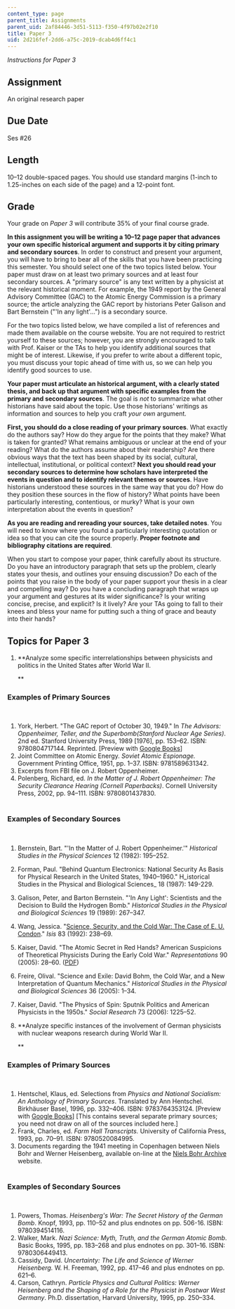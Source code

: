 ```yaml
---
content_type: page
parent_title: Assignments
parent_uid: 2af84446-3d51-5113-f350-4f97b02e2f10
title: Paper 3
uid: 2d216fef-2dd6-a75c-2019-dcab4d6ff4c1
---
```


_Instructions for Paper 3_

Assignment
----------

An original research paper

Due Date
--------

Ses #26

Length
------

10–12 double-spaced pages. You should use standard margins (1-inch to 1.25-inches on each side of the page) and a 12-point font.

Grade
-----

Your grade on _Paper 3_ will contribute 35% of your final course grade.

**In this assignment you will be writing a 10–12 page paper that advances your own specific historical argument and supports it by citing primary and secondary sources**. In order to construct and present your argument, you will have to bring to bear all of the skills that you have been practicing this semester. You should select one of the two topics listed below. Your paper must draw on at least two primary sources and at least four secondary sources. A "primary source" is any text written by a physicist at the relevant historical moment. For example, the 1949 report by the General Advisory Committee (GAC) to the Atomic Energy Commission is a primary source; the article analyzing the GAC report by historians Peter Galison and Bart Bernstein ("'In any light'...") is a secondary source.

For the two topics listed below, we have compiled a list of references and made them available on the course website. You are not required to restrict yourself to these sources; however, you are strongly encouraged to talk with Prof. Kaiser or the TAs to help you identify additional sources that might be of interest. Likewise, if you prefer to write about a different topic, you must discuss your topic ahead of time with us, so we can help you identify good sources to use.

**Your paper must articulate an historical argument, with a clearly stated thesis, and back up that argument with specific examples from the primary and secondary sources**. The goal is _not_ to summarize what other historians have said about the topic. Use those historians' writings as information and sources to help you craft _your own_ argument.

**First, you should do a close reading of your primary sources**. What exactly do the authors say? How do they argue for the points that they make? What is taken for granted? What remains ambiguous or unclear at the end of your reading? What do the authors assume about their readership? Are there obvious ways that the text has been shaped by its social, cultural, intellectual, institutional, or political context? **Next you should read your secondary sources to determine how scholars have interpreted the events in question and to identify relevant themes or sources**. Have historians understood these sources in the same way that you do? How do they position these sources in the flow of history? What points have been particularly interesting, contentious, or murky? What is your own interpretation about the events in question?

**As you are reading and rereading your sources, take detailed notes**. You will need to know where you found a particularly interesting quotation or idea so that you can cite the source properly. **Proper footnote and bibliography citations are required**.

When you start to compose your paper, think carefully about its structure. Do you have an introductory paragraph that sets up the problem, clearly states your thesis, and outlines your ensuing discussion? Do each of the points that you raise in the body of your paper support your thesis in a clear and compelling way? Do you have a concluding paragraph that wraps up your argument and gestures at its wider significance? Is your writing concise, precise, and explicit? Is it lively? Are your TAs going to fall to their knees and bless your name for putting such a thing of grace and beauty into their hands?

Topics for Paper 3
------------------

1.  **Analyze some specific interrelationships between physicists and politics in the United States after World War II.  
      
    **

### Examples of Primary Sources  
 

1.  York, Herbert. "The GAC report of October 30, 1949." In _The Advisors: Oppenheimer, Teller, and the Superbomb(Stanford Nuclear Age Series)_. 2nd ed. Stanford University Press, 1989 \[1976\], pp. 153–62. ISBN: 9780804717144. Reprinted. \[Preview with [Google Books](http://books.google.com/books?id=46-ofw7L2MAC&printsec=frontcover&source=gbs_ge_summary_r&cad=0#v=onepage&q&f=false)\]
2.  Joint Committee on Atomic Energy. _Soviet Atomic Espionage._ Government Printing Office, 1951, pp. 1–37. ISBN: 9781589631342.
3.  Excerpts from FBI file on J. Robert Oppenheimer.
4.  Polenberg, Richard, ed. _In the Matter of J. Robert Oppenheimer: The Security Clearance Hearing (Cornell Paperbacks)_. Cornell University Press, 2002, pp. 94–111. ISBN: 9780801437830.  
     

### Examples of Secondary Sources  
 

1.  Bernstein, Bart. "'In the Matter of J. Robert Oppenheimer.'" _Historical Studies in the Physical Sciences_ 12 (1982): 195–252.
2.  Forman, Paul. "Behind Quantum Electronics: National Security As Basis for Physical Research in the United States, 1940–1960." H_istorical Studies in the Physical and Biological Sciences_ 18 (1987): 149-229.
3.  Galison, Peter, and Barton Bernstein. "'In Any Light': Scientists and the Decision to Build the Hydrogen Bomb." _Historical Studies in the Physical and Biological Sciences_ 19 (1989): 267–347.
4.  Wang, Jessica. "[Science, Security, and the Cold War: The Case of E. U. Condon](http://www.jstor.org/pss/234506)." _Isis_ 83 (1992): 238–69.
5.  Kaiser, David. "The Atomic Secret in Red Hands? American Suspicions of Theoretical Physicists During the Early Cold War." _Representations_ 90 (2005): 28–60. ([PDF](http://web.mit.edu/dikaiser/www/Kaiser.RedTheorists.pdf))
6.  Freire, Olival. "Science and Exile: David Bohm, the Cold War, and a New Interpretation of Quantum Mechanics." _Historical Studies in the Physical and Biological Sciences_ 36 (2005): 1–34.
7.  Kaiser, David. "The Physics of Spin: Sputnik Politics and American Physicists in the 1950s." _Social Research_ 73 (2006): 1225–52.

  
7.  **Analyze specific instances of the involvement of German physicists with nuclear weapons research during World War II.  
      
    **

### Examples of Primary Sources  
 

1.  Hentschel, Klaus, ed. Selections from _Physics and National Socialism: An Anthology of Primary Sources_. Translated by Ann Hentschel. Birkhäuser Basel, 1996, pp. 332–406. ISBN: 9783764353124. \[Preview with [Google Books](http://books.google.com/books?id=sl69XGiohsoC&printsec=frontcover&source=gbs_ge_summary_r&cad=0#v=onepage&q&f=false)\] \[This contains several separate primary sources; you need not draw on all of the sources included here.\]
2.  Frank, Charles, ed. _Farm Hall Transcripts._ University of California Press, 1993, pp. 70–91. ISBN: 9780520084995.
3.  Documents regarding the 1941 meeting in Copenhagen between Niels Bohr and Werner Heisenberg, available on-line at the [Niels Bohr Archive](https://www.nbarchive.dk/) website.  
     

### Examples of Secondary Sources  
 

1.  Powers, Thomas. _Heisenberg's War: The Secret History of the German Bomb_. Knopf, 1993, pp. 110–52 and plus endnotes on pp. 506-16. ISBN: 9780394514116.
2.  Walker, Mark. _Nazi Science: Myth, Truth, and the German Atomic Bomb_. Basic Books, 1995, pp. 183–268 and plus endnotes on pp. 301–16. ISBN: 9780306449413.
3.  Cassidy, David. _Uncertainty: The Life and Science of Werner Heisenberg._ W. H. Freeman, 1992, pp. 417–46 and plus endnotes on pp. 621–6.
4.  Carson, Cathryn. _Particle Physics and Cultural Politics: Werner Heisenberg and the Shaping of a Role for the Physicist in Postwar West Germany_. Ph.D. dissertation, Harvard University, 1995, pp. 250–334.